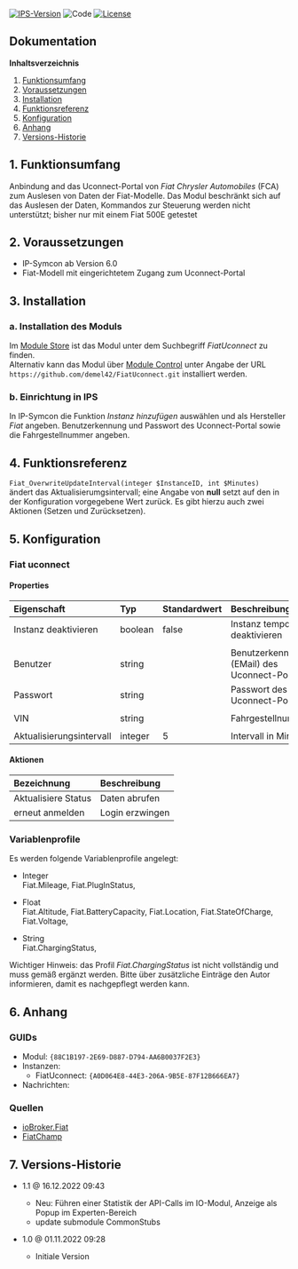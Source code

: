 [![IPS-Version](https://img.shields.io/badge/Symcon_Version-6.0+-red.svg)](https://www.symcon.de/service/dokumentation/entwicklerbereich/sdk-tools/sdk-php/)
![Code](https://img.shields.io/badge/Code-PHP-blue.svg)
[![License](https://img.shields.io/badge/License-CC%20BY--NC--SA%204.0-green.svg)](https://creativecommons.org/licenses/by-nc-sa/4.0/)

## Dokumentation

**Inhaltsverzeichnis**

1. [Funktionsumfang](#1-funktionsumfang)
2. [Voraussetzungen](#2-voraussetzungen)
3. [Installation](#3-installation)
4. [Funktionsreferenz](#4-funktionsreferenz)
5. [Konfiguration](#5-konfiguration)
6. [Anhang](#6-anhang)
7. [Versions-Historie](#7-versions-historie)

## 1. Funktionsumfang

Anbindung and das Uconnect-Portal von _Fiat Chrysler Automobiles_ (FCA) zum Auslesen von Daten der Fiat-Modelle. 
Das Modul beschränkt sich auf das Auslesen der Daten, Kommandos zur Steuerung werden nicht unterstützt; bisher nur mit einem Fiat 500E getestet

## 2. Voraussetzungen

- IP-Symcon ab Version 6.0<br>
- Fiat-Modell mit eingerichtetem Zugang zum Uconnect-Portal

## 3. Installation

### a. Installation des Moduls

Im [Module Store](https://www.symcon.de/service/dokumentation/komponenten/verwaltungskonsole/module-store/) ist das Modul unter dem Suchbegriff *FiatUconnect* zu finden.<br>
Alternativ kann das Modul über [Module Control](https://www.symcon.de/service/dokumentation/modulreferenz/module-control/) unter Angabe der URL `https://github.com/demel42/FiatUconnect.git` installiert werden.

### b. Einrichtung in IPS

In IP-Symcon die Funktion _Instanz hinzufügen_ auswählen und als Hersteller _Fiat_ angeben.
Benutzerkennung und Passwort des Uconnect-Portal sowie die Fahrgestellnummer angeben.

## 4. Funktionsreferenz

`Fiat_OverwriteUpdateInterval(integer $InstanceID, int $Minutes)`<br>
ändert das Aktualisierumgsintervall; eine Angabe von **null** setzt auf den in der Konfiguration vorgegebene Wert zurück.
Es gibt hierzu auch zwei Aktionen (Setzen und Zurücksetzen).

## 5. Konfiguration

### Fiat uconnect

#### Properties

| Eigenschaft               | Typ      | Standardwert | Beschreibung |
| :------------------------ | :------  | :----------- | :----------- |
| Instanz deaktivieren      | boolean  | false        | Instanz temporär deaktivieren |
|                           |          |              | |
| Benutzer                  | string   |              | Benutzerkennung (EMail) des Uconnect-Portals |
| Passwort                  | string   |              | Passwort des Uconnect-Portals |
|                           |          |              | |
| VIN                       | string   |              | Fahrgestellnummer |
|                           |          |              | |
| Aktualisierungsintervall  | integer  | 5            | Intervall in Minuten |

#### Aktionen

| Bezeichnung                | Beschreibung |
| :------------------------- | :----------- |
| Aktualisiere Status        | Daten abrufen |
| erneut anmelden            | Login erzwingen |

### Variablenprofile

Es werden folgende Variablenprofile angelegt:
* Integer<br>
Fiat.Mileage,
Fiat.PlugInStatus,

* Float<br>
Fiat.Altitude,
Fiat.BatteryCapacity,
Fiat.Location,
Fiat.StateOfCharge,
Fiat.Voltage,

* String<br>
Fiat.ChargingStatus,

Wichtiger Hinweis: das Profil _Fiat.ChargingStatus_ ist nicht vollständig und muss gemäß ergänzt werden. Bitte über zusätzliche Einträge den Autor informieren, damit es nachgepflegt werden kann.

## 6. Anhang

### GUIDs
- Modul: `{88C1B197-2E69-D887-D794-AA6B0037F2E3}`
- Instanzen:
  - FiatUconnect: `{A0D064E8-44E3-206A-9B5E-87F12B666EA7}`
- Nachrichten:

### Quellen
- [ioBroker.Fiat](https://github.com/TA2k/ioBroker.fiat.git)
- [FiatChamp](https://github.com/wubbl0rz/FiatChamp.git)

## 7. Versions-Historie

- 1.1 @ 16.12.2022 09:43
  - Neu: Führen einer Statistik der API-Calls im IO-Modul, Anzeige als Popup im Experten-Bereich
  - update submodule CommonStubs

- 1.0 @ 01.11.2022 09:28
  - Initiale Version
